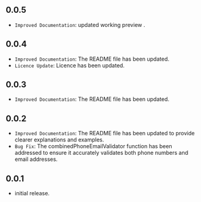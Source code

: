 ## 0.0.5
* `Improved Documentation`: updated working preview .

## 0.0.4
* `Improved Documentation`: The README file has been updated.
* `Licence Update`: Licence has been updated.

## 0.0.3
* `Improved Documentation`: The README file has been updated.

## 0.0.2

* `Improved Documentation`: The README file has been updated to provide clearer explanations and examples.
* `Bug Fix`: The combinedPhoneEmailValidator function has been addressed to ensure it accurately validates both phone numbers and email addresses.

## 0.0.1

* initial release.
